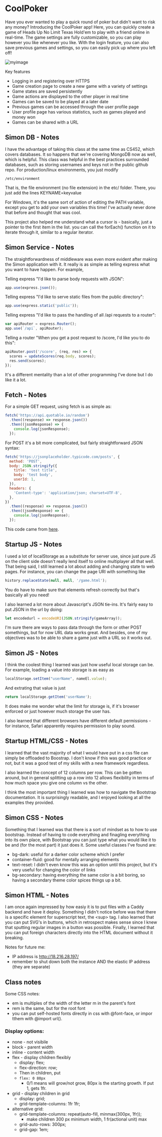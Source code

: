 # CoolPoker

Have you ever wanted to play a quick round of poker but didn't want to risk any money? Introducing the CoolPoker app! Here, you can quickly create a game of Heads Up No Limit Texas Hold'em to play with a friend online in real-time. The game settings are fully customizable, so you can play however you like whenever you like.  With the login feature, you can also save previous games and settings, so you can easily pick up where you left off!

![myimage](startUpSpec/pagemockup.png)

Key features

- Logging in and registering over HTTPS
- Game creation page to create a new game with a variety of settings
- Game states are saved persistently
- Game actions are displayed to the other player in real time
- Games can be saved to be played at a later date
- Previous games can be accessed through the user profile page
- User profile page has various statistics, such as games played and money won
- Games can be shared with a URL


## Simon DB - Notes

I have the advantage of taking this class at the same time as CS452, which covers databases. It so happens that we're covering MongoDB now as well, which is helpful. This class was helpful in the best practices surrounded databases, such as storing usernames and keys not in the public github repo. For production/linux environments, you just modify

```
/etc/environment
```

That is, the file environment (no file extension) in the etc/ folder. There, you just add the lines KEYNAME=keyvalue

For Windows, it's the same sort of action of editing the PATH variable, except you get to add your own variables this time! I've actually never done that before and thought that was cool.

This project also helped me understand what a cursor is - basically, just a pointer to the first item in the list. you can call the forEach() function on it to iterate through it, similar to a regular iterator. 

## Simon Service - Notes

The straightforwardness of middleware was even more evident after making the Simon application with it. It really is as simple as telling express what you want to have happen. For example,

Telling express "I'd like to parse body requests with JSON":
```javascript
app.use(express.json());
```

Telling express "I'd like to serve static files from the public directory":
```javascript
app.use(express.static('public'));
```

Telling express "I'd like to pass the handling of all /api requests to a router":
```javascript
var apiRouter = express.Router();
app.use(`/api`, apiRouter);
```

Telling a router "When you get a post request to /score, I'd like you to do this":
```javascript
apiRouter.post('/score', (req, res) => {
  scores = updateScores(req.body, scores);
  res.send(scores);
});
```

It's a different mentality than a lot of other programming I've done but I do like it a lot.

## Fetch - Notes

For a simple GET request, using fetch is as simple as:

```javascript
fetch('https://api.quotable.io/random')
  .then((response) => response.json())
  .then((jsonResponse) => {
    console.log(jsonResponse);
  });
```

For POST it's a bit more complicated, but fairly straightforward JSON syntax:

```javascript
fetch('https://jsonplaceholder.typicode.com/posts', {
  method: 'POST',
  body: JSON.stringify({
    title: 'test title',
    body: 'test body',
    userId: 1,
  }),
  headers: {
    'Content-type': 'application/json; charset=UTF-8',
  },
})
  .then((response) => response.json())
  .then((jsonResponse) => {
    console.log(jsonResponse);
  });
```

This code came from [here](https://github.com/webprogramming260/.github/blob/main/profile/webServices/fetch/fetch.md).

## Startup JS - Notes

I used a lot of localStorage as a substitute for server use, since just pure JS on the client side doesn't really lend itself to online multiplayer all that well. That being said, I still learned a lot about adding and changing state to web pages. For instance, you can change the page URI with something like 

```javascript
history.replaceState(null, null, '/game.html');
```

You do have to make sure that elements refresh correctly but that's basically all you need!

I also learned a lot more about Javascript's JSON tie-ins. It's fairly easy to put JSON in the url by doing:

```javascript
let encodedurl = encodeURI(JSON.stringify(gameArray));
```

I'm sure there are ways to pass data through the form or other POST somethings, but for now URL data works great. And besides, one of my objectives was to be able to share a game just with a URL so it works out.

## Simon JS - Notes

I think the coolest thing I learned was just how useful local storage can be. For example, loading a value into storage is as easy as
```javascript
localStorage.setItem("userName", nameEl.value);
```
And extrating that value is just
```javascript
return localStorage.getItem('userName');
```
It does make me wonder what the limit for storage is, if it's browser enforced or just however much storage the user has.

I also learned that different browsers have different default permissions - for instance, Safari apparently requires permission to play sound. 


## Startup HTML/CSS - Notes

I learned that the vast majority of what I would have put in a css file can simply be offloaded to Boostrap. I don't know if this was good practice or not, but it was a good test of my skills with a new framework regardless. 

I also learned the concept of 12 columns per row. This can be gotten around, but in general splitting up a row into 12 allows flexibility in terms of how much space you give one column vs the other.

I think the most important thing I learned was how to navigate the Bootstrap documentation. It is surprisingly readable, and I enjoyed looking at all the examples they provided.

## Simon CSS - Notes

Something that I learned was that there is a sort of mindset as to how to use bootstrap. Instead of having to code everything and finagling everything into its own place, with Bootstrap you can just type what you would like it to be and (for the most part) it just does it. Some useful classes I've found are:

- bg-dark: useful for a darker color scheme which I prefer
- container-fluid: good for mentally arranging elements
- text-reset: I didn't even know this was an option until this project, but it's very useful for changing the color of links
- bg-secondary: having everything the same color is a bit boring, so having a secondary theme color spices things up a bit.


## Simon HTML - Notes

I am once again impressed by how easiy it is to put files with a Caddy backend and have it deploy. Something I didn't notice before was that there is a specific element for superscript text, the \<sup\> tag. I also learned that you can put SVG's in buttons, which in retrospect makes sense since I knew that sputting regular images in a button was possible. Finally, I learned that you can put foreign characters directly into the HTML document without it breaking.

Notes for future me:
- IP address is http://18.216.28.197/
- remember to shut down both the instance AND the elastic IP address (they are separate)


## Class notes

Some CSS notes:

- em is multiples of the width of the letter m in the parent's font
- rem is the same, but for the root font
- you can put self-hosted fonts directly in css with @font-face, or impor tthem with @import url().

### Display options:
- none - not visibile
- block - parent width
- inline - content width
- flex - display children flexibly
	- display: flex;
	- flex-direction: row;
	- Then in children, put
	- `flex: 0 80px`
		- 0/1 means will grow/not grow, 80px is the starting growth. If put 1, gets 1fr.
- grid - display children in grid
	- display: grid;
	- grid-template-columns: 1fr 1fr;
- alternative grid:
	- grid-template-columns: repeat(auto-fill, minmax(300px, 1fr));
		- make children 300 px minimum width, 1 fr(actional unit) max
	- grid-auto-rows: 300px;
	- grid-gap: 1em;